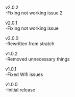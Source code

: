 v2.0.2  
-Fixing not working issue 2  
  
v2.0.1  
-Fixing not working issue  
  
v2.0.0  
-Rewritten from stratch  
  
v1.0.2  
-Removed unnecessary things  
  
v1.0.1  
-Fixed Wifi issues  
  
v1.0.0  
-Initial release
